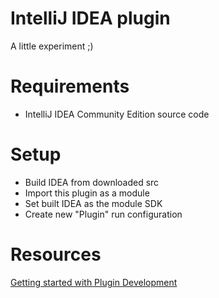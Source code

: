 # IntelliJ IDEA plugin
A little experiment ;)

# Requirements
- IntelliJ IDEA Community Edition source code

# Setup
- Build IDEA from downloaded src
- Import this plugin as a module
- Set built IDEA as the module SDK
- Create new "Plugin" run configuration

# Resources
[Getting started with Plugin Development](http://confluence.jetbrains.com/display/IDEADEV/Getting+Started+with+Plugin+Development)